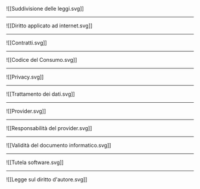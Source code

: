    ![[Suddivisione delle leggi.svg]]

---
![[Diritto applicato ad internet.svg]]

---
![[Contratti.svg]]

---
![[Codice del Consumo.svg]]

---
![[Privacy.svg]]

---
![[Trattamento dei dati.svg]]

---
![[Provider.svg]]

---
![[Responsabilità del provider.svg]]

---
![[Validità del documento informatico.svg]]

---
![[Tutela software.svg]]

---
![[Legge sul diritto d'autore.svg]]
